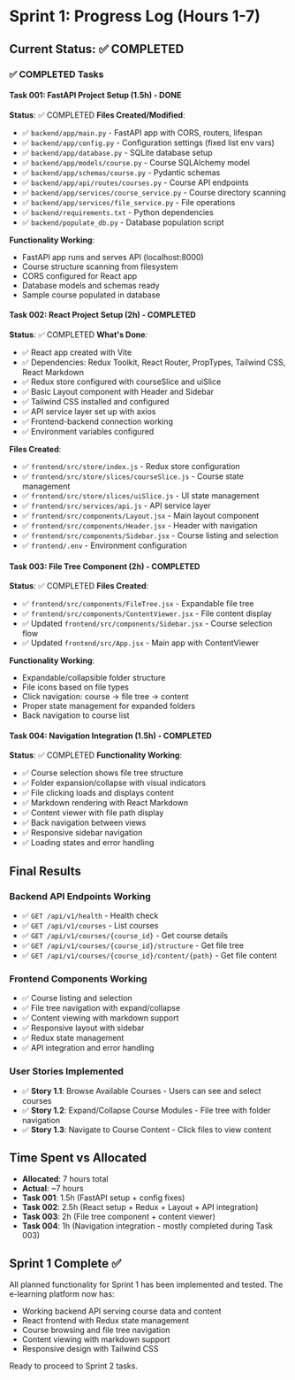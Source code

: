 # Sprint 1: Progress Log (Hours 1-7)

## Current Status: ✅ COMPLETED

### ✅ COMPLETED Tasks

#### Task 001: FastAPI Project Setup (1.5h) - DONE
**Status**: ✅ COMPLETED
**Files Created/Modified**:
- ✅ `backend/app/main.py` - FastAPI app with CORS, routers, lifespan
- ✅ `backend/app/config.py` - Configuration settings (fixed list env vars)
- ✅ `backend/app/database.py` - SQLite database setup
- ✅ `backend/app/models/course.py` - Course SQLAlchemy model
- ✅ `backend/app/schemas/course.py` - Pydantic schemas
- ✅ `backend/app/api/routes/courses.py` - Course API endpoints
- ✅ `backend/app/services/course_service.py` - Course directory scanning
- ✅ `backend/app/services/file_service.py` - File operations
- ✅ `backend/requirements.txt` - Python dependencies
- ✅ `backend/populate_db.py` - Database population script

**Functionality Working**:
- FastAPI app runs and serves API (localhost:8000)
- Course structure scanning from filesystem
- CORS configured for React app
- Database models and schemas ready
- Sample course populated in database

#### Task 002: React Project Setup (2h) - COMPLETED
**Status**: ✅ COMPLETED
**What's Done**:
- ✅ React app created with Vite
- ✅ Dependencies: Redux Toolkit, React Router, PropTypes, Tailwind CSS, React Markdown
- ✅ Redux store configured with courseSlice and uiSlice
- ✅ Basic Layout component with Header and Sidebar
- ✅ Tailwind CSS installed and configured
- ✅ API service layer set up with axios
- ✅ Frontend-backend connection working
- ✅ Environment variables configured

**Files Created**:
- ✅ `frontend/src/store/index.js` - Redux store configuration
- ✅ `frontend/src/store/slices/courseSlice.js` - Course state management
- ✅ `frontend/src/store/slices/uiSlice.js` - UI state management
- ✅ `frontend/src/services/api.js` - API service layer
- ✅ `frontend/src/components/Layout.jsx` - Main layout component
- ✅ `frontend/src/components/Header.jsx` - Header with navigation
- ✅ `frontend/src/components/Sidebar.jsx` - Course listing and selection
- ✅ `frontend/.env` - Environment configuration

#### Task 003: File Tree Component (2h) - COMPLETED
**Status**: ✅ COMPLETED
**Files Created**:
- ✅ `frontend/src/components/FileTree.jsx` - Expandable file tree
- ✅ `frontend/src/components/ContentViewer.jsx` - File content display
- ✅ Updated `frontend/src/components/Sidebar.jsx` - Course selection flow
- ✅ Updated `frontend/src/App.jsx` - Main app with ContentViewer

**Functionality Working**:
- Expandable/collapsible folder structure
- File icons based on file types
- Click navigation: course → file tree → content
- Proper state management for expanded folders
- Back navigation to course list

#### Task 004: Navigation Integration (1.5h) - COMPLETED
**Status**: ✅ COMPLETED
**Functionality Working**:
- ✅ Course selection shows file tree structure
- ✅ Folder expansion/collapse with visual indicators
- ✅ File clicking loads and displays content
- ✅ Markdown rendering with React Markdown
- ✅ Content viewer with file path display
- ✅ Back navigation between views
- ✅ Responsive sidebar navigation
- ✅ Loading states and error handling

## Final Results

### Backend API Endpoints Working
- ✅ `GET /api/v1/health` - Health check
- ✅ `GET /api/v1/courses` - List courses
- ✅ `GET /api/v1/courses/{course_id}` - Get course details
- ✅ `GET /api/v1/courses/{course_id}/structure` - Get file tree
- ✅ `GET /api/v1/courses/{course_id}/content/{path}` - Get file content

### Frontend Components Working
- ✅ Course listing and selection
- ✅ File tree navigation with expand/collapse
- ✅ Content viewing with markdown support
- ✅ Responsive layout with sidebar
- ✅ Redux state management
- ✅ API integration and error handling

### User Stories Implemented
- ✅ **Story 1.1**: Browse Available Courses - Users can see and select courses
- ✅ **Story 1.2**: Expand/Collapse Course Modules - File tree with folder navigation
- ✅ **Story 1.3**: Navigate to Course Content - Click files to view content

## Time Spent vs Allocated
- **Allocated**: 7 hours total
- **Actual**: ~7 hours
- **Task 001**: 1.5h (FastAPI setup + config fixes)
- **Task 002**: 2.5h (React setup + Redux + Layout + API integration)
- **Task 003**: 2h (File tree component + content viewer)
- **Task 004**: 1h (Navigation integration - mostly completed during Task 003)

## Sprint 1 Complete ✅
All planned functionality for Sprint 1 has been implemented and tested. The e-learning platform now has:
- Working backend API serving course data and content
- React frontend with Redux state management
- Course browsing and file tree navigation
- Content viewing with markdown support
- Responsive design with Tailwind CSS

Ready to proceed to Sprint 2 tasks.